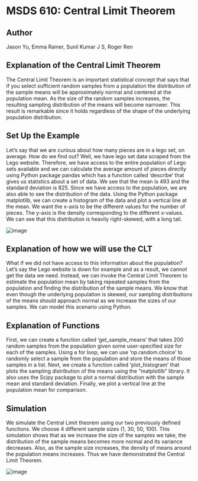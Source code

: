 # MSDS 610: Central Limit Theorem
## Author
Jason Yu, Emma Rainer, Sunil Kumar J S, Roger Ren
## Explanation of the Central Limit Theorem
The Central Limit Theorem is an important statistical concept that says that if you select sufficient random samples from a population the distribution of the sample means will be approximately normal and centered at the population mean. As the size of  the random samples increases, the resulting sampling distribution of the means will become narrower. This result is remarkable since it holds regardless of  the shape of  the underlying population distribution.
## Set Up the Example
Let’s say that we are curious about how many pieces are in a lego set, on average. How do we find out? Well, we have lego set data scraped from the Lego website. Therefore, we have access to the entire population of  Lego sets available and we can calculate the average amount of pieces directly using Python package pandas which has a function called ‘describe’ that gives us statistics about a set of data. We see that the mean is 493 and the standard deviation is 825. Since we have access to the population, we are also able to see the distribution of the data. Using the Python package matplotlib, we can create a histogram of the data and plot a vertical line at the mean. We want the x-axis to be the different values for the number of pieces. The y-axis is the density corresponding to the different x-values. We can see that this distribution is heavily right-skewed, with a long tail.

![image](https://user-images.githubusercontent.com/73672605/136712230-56b50971-5e6a-49a7-858d-215a6143ced7.png)


## Explanation of how we will use the CLT
What if we did not have access to this information about the population? Let’s say the Lego website is down for example and as a result, we cannot get the data we need. Instead, we can invoke the Central Limit Theorem to estimate the population mean by taking repeated samples from the population and finding the distribution of the sample means. We know that even though the underlying population is skewed, our sampling distributions of the means should approach normal as we increase the sizes of our samples. We can model this scenario using Python.
## Explanation of Functions
First, we can create a function called ‘get_sample_means’ that takes 200 random samples from the population given some user-specified size for each of the samples. Using a for loop, we can use ‘np.random.choice’ to randomly select a sample from the population and store the means of those samples in a list. Next, we create a function called ‘plot_histogram’ that plots the sampling distribution
of the means using the “matplotlib” library. It also uses the Scipy package to plot a normal distribution with the sample mean and standard deviation. Finally, we plot a vertical line at the population mean for comparison.
## Simulation
We simulate the Central Limit theorem using our two previously defined functions. We choose 4 different sample sizes (1, 30, 50, 100). This simulation shows that as we increase the size of the samples we take, the distribution of the sample means becomes more normal and its variance decreases. Also, as the sample size increases, the density of means around the population means increases. Thus we have demonstrated the Central Limit Theorem.


![image](https://user-images.githubusercontent.com/73672605/136712177-abcd3a48-a4ed-4bff-ba64-e9d3a63d67e6.png)
